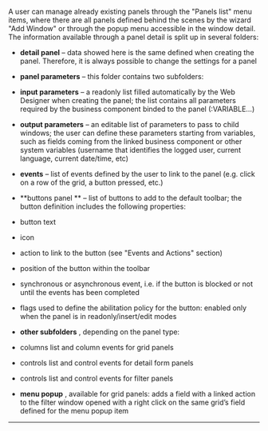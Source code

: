 A user can manage already existing panels through the "Panels list" menu items, where there are all panels defined behind the scenes by the wizard "Add Window" or through the popup menu accessible in the window detail.
The information available through a panel detail is split up in several folders:

*  **detail panel**  &#8211; data showed here is the same defined when creating the panel. Therefore, it is always possible to change the settings for a panel
*  **panel parameters**  &#8211; this folder contains two subfolders:
*  **input parameters**  &#8211; a readonly list filled automatically by the Web Designer when creating the panel; the list contains all parameters required by the business component binded to the panel (:VARIABLE…)
*  **output parameters**  &#8211; an editable list of parameters to pass to child windows; the user can define these parameters starting from variables, such as fields coming from the linked business component or other system variables (username that identifies the logged user, current language, current date/time, etc)
*  **events**  &#8211; list of events defined by the user to link to the panel (e.g. click on a row of the grid, a button pressed, etc.)
*  **buttons panel ** &#8211; list of buttons to add to the default toolbar; the button definition includes the following properties:

* button text
* icon
* action to link to the button (see "Events and Actions" section)
* position of the button within the toolbar
* synchronous or asynchronous event, i.e. if the button is blocked or not until the events has been completed
* flags used to define the abilitation policy for the button: enabled only when the panel is in readonly/insert/edit modes


*  **other subfolders** , depending on the panel type:

* columns list and column events for grid panels
* controls list and control events for detail form panels
* controls list and control events for filter panels


*  **menu popup** , available for grid panels: adds a field with a linked action to the filter window opened with a right click on the same grid’s field defined for the menu popup item



                

---


